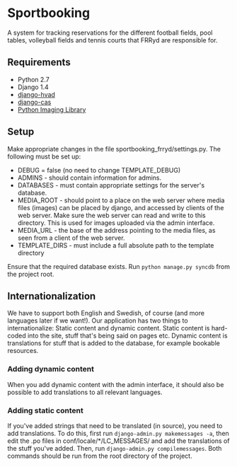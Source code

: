 Sportbooking
============

A system for tracking reservations for the different football fields, pool tables, volleyball fields and tennis courts that FRRyd are responsible for.

Requirements
------------
* Python 2.7
* Django 1.4
* [django-hvad](https://github.com/KristianOellegaard/django-hvad)
* [django-cas](https://bitbucket.org/cpcc/django-cas/overview)
* [Python Imaging Library](http://www.pythonware.com/products/pil)

Setup
-----
Make appropriate changes in the file sportbooking_frryd/settings.py. The following must be set up:
* DEBUG = false (no need to change TEMPLATE_DEBUG)
* ADMINS - should contain information for admins.
* DATABASES - must contain appropriate settings for the server's database.
* MEDIA_ROOT - should point to a place on the web server where media files (images) can be placed by django, and accessed by clients of the web server. Make sure the web server can read and write to this directory. This is used for images uploaded via the admin interface.
* MEDIA_URL - the base of the address pointing to the media files, as seen from a client of the web server.
* TEMPLATE_DIRS - must include a full absolute path to the template directory

Ensure that the required database exists. Run ```python manage.py syncdb``` from the project root.

Internationalization
--------------------
We have to support both English and Swedish, of course (and more languages later if we want!). Our application has two things to internationalize: Static content and dynamic content. Static content is hard-coded into the site, stuff that's being said on pages etc. Dynamic content is translations for stuff that is added to the database, for example bookable resources.

### Adding dynamic content
When you add dynamic content with the admin interface, it should also be possible to add translations to all relevant languages.

### Adding static content
If you've added strings that need to be translated (in source), you need to add translations. To do this, first run ```django-admin.py makemessages -a```, then edit the .po files in conf/locale/*/LC_MESSAGES/ and add the translations of the stuff you've added. Then, run ```django-admin.py compilemessages```. Both commands should be run from the root directory of the project.
